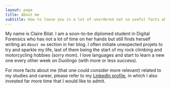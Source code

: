 ```yaml
---
layout: page
title: About me
subtitle: How to loose you in a lot of unordered not so useful facts about myself
---
```


My name is Claire Bilat. I am a soon-to-be diplomed student in Digital Forensics who has not a lot of time on her hands but still finds herself writing an `About me` section in her blog. I often initiate unexpected projets to try and sparkle my life, last of them being the start of my rock climbing and motorcycling hobbies (sorry mom). I love languages and start to learn a new one every other week on Duolingo (with more or less success). 

For more facts about me (that one could consider more relevant) related to my studies and career, please refer to my [LinkedIn profile](https://www.linkedin.com/in/clairebilat/), in which I also invested far more time that I would like to admit.
